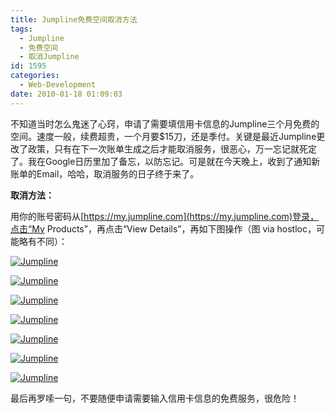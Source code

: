 ```yaml
---
title: Jumpline免费空间取消方法
tags:
  - Jumpline
  - 免费空间
  - 取消Jumpline
id: 1595
categories:
  - Web-Development
date: 2010-01-18 01:09:03
---
```


不知道当时怎么鬼迷了心窍，申请了需要填信用卡信息的Jumpline三个月免费的空间。速度一般，续费超贵，一个月要$15刀，还是季付。关键是最近Jumpline更改了政策，只有在下一次账单生成之后才能取消服务，很恶心，万一忘记就死定了。我在Google日历里加了备忘，以防忘记。可是就在今天晚上，收到了通知新账单的Email，哈哈，取消服务的日子终于来了。

**取消方法：**

用你的账号密码从[https://my.jumpline.com](https://my.jumpline.com)登录，点击“My Products”，再点击“View Details”，再如下图操作（图 via hostloc，可能略有不同）：<!--more-->

[![](http://blog.kangzj.net/wp-content/uploads/2010/01/1-300x137.jpg "Jumpline")](http://blog.kangzj.net/wp-content/uploads/2010/01/1.jpg)

[![](http://blog.kangzj.net/wp-content/uploads/2010/01/2-300x216.jpg "Jumpline")](http://blog.kangzj.net/wp-content/uploads/2010/01/2.jpg)

[![](http://blog.kangzj.net/wp-content/uploads/2010/01/3-300x245.jpg "Jumpline")](http://blog.kangzj.net/wp-content/uploads/2010/01/3.jpg)

[![](http://blog.kangzj.net/wp-content/uploads/2010/01/4-300x223.jpg "Jumpline")](http://blog.kangzj.net/wp-content/uploads/2010/01/4.jpg)

[![](http://blog.kangzj.net/wp-content/uploads/2010/01/5-291x300.jpg "Jumpline")](http://blog.kangzj.net/wp-content/uploads/2010/01/5.jpg)

[![](http://blog.kangzj.net/wp-content/uploads/2010/01/6-300x209.jpg "Jumpline")](http://blog.kangzj.net/wp-content/uploads/2010/01/6.jpg)

[![](http://blog.kangzj.net/wp-content/uploads/2010/01/7-300x182.jpg "Jumpline")](http://blog.kangzj.net/wp-content/uploads/2010/01/7.jpg)

最后再罗嗦一句，不要随便申请需要输入信用卡信息的免费服务，很危险！
